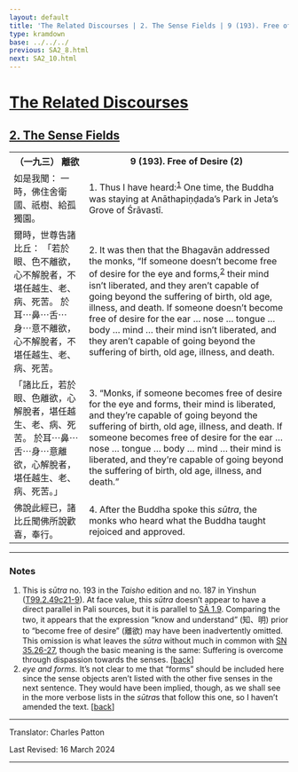 ```yaml
---
layout: default
title: 'The Related Discourses | 2. The Sense Fields | 9 (193). Free of Desire (2)'
type: kramdown
base: ../../../
previous: SA2_8.html
next: SA2_10.html
---
```


<h1><a href='../index.html'>The Related Discourses</a></h1>
<h2><a href='index.html'>2. The Sense Fields</a></h2>

<table class="trans">
  <th class='ch'>（一九三） 離欲</th>
  <th class='en'>9 (193). Free of Desire (2)</th>
  <tr>
    <td title='t99.2.49c21'>如是我聞： 一時，佛住舍衛國、祇樹、給孤獨園。</td>
    <td id='p1'>1. Thus I have heard:<sup id="ref1"><a href="#n1">1</a></sup> One time, the Buddha was staying at Anāthapiṇḍada’s Park in Jeta’s Grove of Śrāvastī.</td>
  </tr>
  <tr>
    <td title='t99.2.49c22'>爾時，世尊告諸比丘： 「若於眼、色不離欲，心不解脫者，不堪任越生、老、病、死苦。 於耳⋯鼻⋯舌⋯身⋯意不離欲，心不解脫者，不堪任越生、老、病、死苦。</td>
    <td id='p2'>2. It was then that the Bhagavān addressed the monks, “If someone doesn’t become free of desire for the eye and forms,<sup id="ref2"><a href="#n2">2</a></sup> their mind isn’t liberated, and they aren’t capable of going beyond the suffering of birth, old age, illness, and death. If someone doesn’t become free of desire for the ear … nose … tongue … body … mind … their mind isn’t liberated, and they aren’t capable of going beyond the suffering of birth, old age, illness, and death.</td>
  </tr>
  <tr>
    <td title='t99.2.49c25'>「諸比丘，若於眼、色離欲，心解脫者，堪任越生、老、病、死苦。 於耳⋯鼻⋯舌⋯身⋯意離欲，心解脫者，堪任越生、老、病、死苦。」</td>
    <td id='p3'>3. “Monks, if someone becomes free of desire for the eye and forms, their mind is liberated, and they’re capable of going beyond the suffering of birth, old age, illness, and death. If someone becomes free of desire for the ear … nose … tongue … body … mind … their mind is liberated, and they’re capable of going beyond the suffering of birth, old age, illness, and death.”</td>
  </tr>
  <tr>
    <td title='t99.2.49c28'>佛說此經已，諸比丘聞佛所說歡喜，奉行。</td>
    <td id='p4'>4. After the Buddha spoke this <em>sūtra</em>, the monks who heard what the Buddha taught rejoiced and approved.</td>
  </tr>
</table>

<hr/>

<h3 id="notes">Notes</h3>

<ol>
<li id="n1">This is <em>sūtra</em> no. 193 in the <cite>Taisho</cite> edition and no. 187 in Yinshun (<a href="https://cbetaonline.dila.edu.tw/zh/T02n0099_p0049c21" target="_blank">T99.2.49c21-9</a>). At face value, this <em>sūtra</em> doesn’t appear to have a direct parallel in Pali sources, but it is parallel to <a href="../01/SA1_9.html" target="_blank">SĀ 1.9</a>. Comparing the two, it appears that the expression “know and understand” (知、明) prior to “become free of desire” (離欲) may have been inadvertently omitted. This omission is what leaves the <em>sūtra</em> without much in common with <a href="https://suttacentral.net/sn35.26" target="_blank">SN 35.26-27</a>, though the basic meaning is the same: Suffering is overcome through dispassion towards the senses. [<a href="#ref1">back</a>]</li>
<li id="n2"><em>eye and forms.</em> It’s not clear to me that “forms” should be included here since the sense objects aren’t listed with the other five senses in the next sentence. They would have been implied, though, as we shall see in the more verbose lists in the <em>sūtra</em>s that follow this one, so I haven’t amended the text. [<a href="#ref2">back</a>]</li>
</ol>
<hr/>

<p class="translator">Translator: Charles Patton</p>
<p class='revised'>Last Revised: 16 March 2024</p>

<hr/>